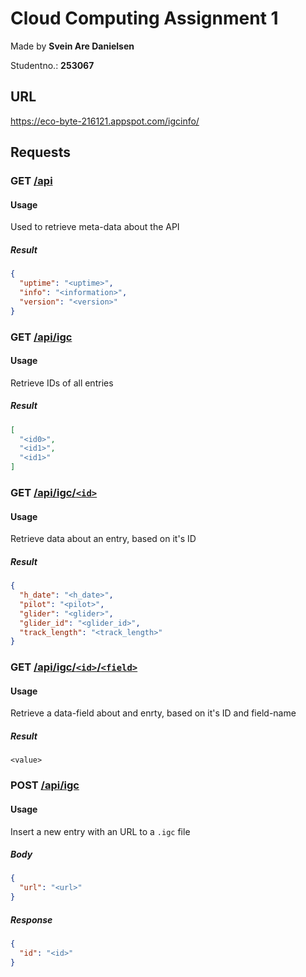 # Cloud Computing Assignment 1
Made by **Svein Are Danielsen**

Studentno.: **253067** 


## URL
<https://eco-byte-216121.appspot.com/igcinfo/>

## Requests
### GET [/api](https://eco-byte-216121.appspot.com/igcinfo/api)
#### Usage
Used to retrieve meta-data about the API
##### Result
```json
{
  "uptime": "<uptime>",
  "info": "<information>",
  "version": "<version>"
}
```

### GET [/api/igc](https://eco-byte-216121.appspot.com/igcinfo/api/igc)
#### Usage
Retrieve IDs of all entries
##### Result
```json
[
  "<id0>",
  "<id1>",
  "<id1>"
]
```

### GET [/api/igc/`<id>`](https://eco-byte-216121.appspot.com/igcinfo/api/igc/1)
#### Usage
Retrieve data about an entry, based on it's ID
##### Result
```json
{
  "h_date": "<h_date>",
  "pilot": "<pilot>",
  "glider": "<glider>",
  "glider_id": "<glider_id>",
  "track_length": "<track_length>"
}
```

### GET [/api/igc/`<id>`/`<field>`](https://eco-byte-216121.appspot.com/igcinfo/api/igc/1/pilot)
#### Usage
Retrieve a data-field about and enrty, based on it's ID and field-name
##### Result
```text
<value>
```

### POST [/api/igc](https://eco-byte-216121.appspot.com/igcinfo/api/igc)
#### Usage
Insert a new entry with an URL to a `.igc` file
##### Body
```json
{
  "url": "<url>"
}
```
##### Response
```json
{
  "id": "<id>"
}
```